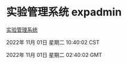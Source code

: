 # 实验管理系统 expadmin
[实验管理系统](http://59.174.11.182:56808/expadmin-782313d2-e1b1-4ea7-932e-3a55e6a1a4d0/)

2022年 11月 01日 星期二 10:40:02 CST

2022年 11月 01日 星期二 02:40:02 GMT
